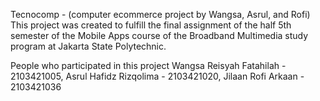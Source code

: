 Tecnocomp - (computer ecommerce project by Wangsa, Asrul, and Rofi) This project was created to fulfill the final assignment of the half 5th semester of the Mobile Apps course of the Broadband Multimedia study program at Jakarta State Polytechnic.

People who participated in this project Wangsa Reisyah Fatahilah - 2103421005, Asrul Hafidz Rizqolima - 2103421020, Jilaan Rofi Arkaan - 2103421036
